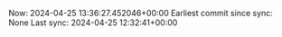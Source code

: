 Now: 2024-04-25 13:36:27.452046+00:00 Earliest commit since sync: None Last sync: 2024-04-25 12:32:41+00:00
